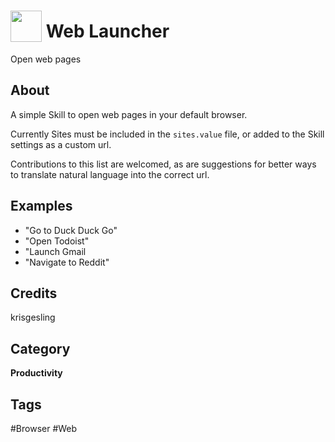 # <img src="https://raw.githack.com/FortAwesome/Font-Awesome/master/svgs/solid/globe.svg" card_color="#CCC" width="50" height="50" style="vertical-align:bottom"/> Web Launcher
Open web pages

## About
A simple Skill to open web pages in your default browser. 

Currently Sites must be included in the `sites.value` file, or added to the Skill settings as a custom url. 

Contributions to this list are welcomed, as are suggestions for better ways to translate natural language into the correct url.

## Examples
* "Go to Duck Duck Go"
* "Open Todoist"
* "Launch Gmail
* "Navigate to Reddit"

## Credits
krisgesling

## Category
**Productivity**

## Tags
#Browser
#Web

